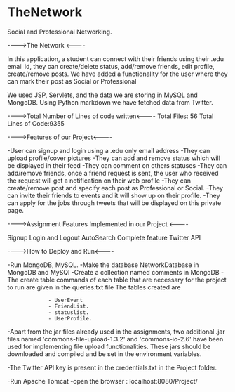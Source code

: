 # TheNetwork
Social and Professional Networking.

---->The Network <----

In this application, a student can connect with their friends using their .edu email id, they can create/delete status, add/remove friends, edit profile, create/remove posts. We have added a functionality for the user where they can mark their post as Social or Professional

We used JSP, Servlets, and the data we are storing in MySQL and MongoDB. Using Python markdown we have fetched data from Twitter.

---->Total Number of Lines of code written<---- 
Total Files: 56
Total Lines of Code:9355


---->Features of our Project<----

-User can signup and login using a .edu only email address
-They can upload profile/cover pictures
-They can add and remove status which will be displayed in their feed
-They can comment on others statuses
-They can add/remove friends, once a friend request is sent, the user who received the request will get a notification on their web profile
-They can create/remove post and specify each post as Professional or Social.
-They can invite their friends to events and it will show up on their profile.
-They can apply for the jobs through tweets that will be displayed on this private page.


---->Assignment Features Implemented in our Project <----

Signup 
Login and Logout
AutoSearch Complete feature
Twitter API



---->How to Deploy and Run<----

-Run MongoDB, MySQL.
-Make the database NetworkDatabase in MongoDB and MySQl
-Create a collection named comments in MongoDB
-The create table commands of each table that are necessary for the project to run are given in the queries.txt file
The tables created are
                
                 - UserEvent
                 - FriendList.  
                 - statuslist.
                 - UserProfile.
-Apart from the jar files already used in the assignments, two additional .jar files named 'commons-file-upload-1.3.2' and 'commons-io-2.6' have been used for implementing file upload functionalities. These jars should be downloaded and compiled and be set in the environment variables.

-The Twitter API key is present in the credentials.txt in the Project folder.

-Run Apache Tomcat
-open the browser : localhost:8080/Project/

